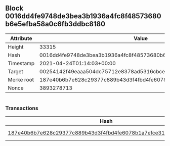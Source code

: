 ## Block 0016dd4fe9748de3bea3b1936a4fc8f48573680b6e5efba58a0c6fb3ddbc8180

Attribute | Value
--- | ---
Height | 33315
Hash | 0016dd4fe9748de3bea3b1936a4fc8f48573680b6e5efba58a0c6fb3ddbc8180
Timestamp | 2021-04-24T01:14:03+00:00
Target | 00254142f49eaaa504dc75712e8378ad5316cbcead634704b3734b6271167cc4
Merke root | 187e40b6b7e628c29377c889b43d3f4fbd4fe6078b1a7efce31fb8b1de0de276
Nonce | 3893278713

```

```

### Transactions

Hash | Amount
--- | ---
[187e40b6b7e628c29377c889b43d3f4fbd4fe6078b1a7efce31fb8b1de0de276](187e40b6b7e628c29377c889b43d3f4fbd4fe6078b1a7efce31fb8b1de0de276.md) | 10.00000000 SKEPTI 
